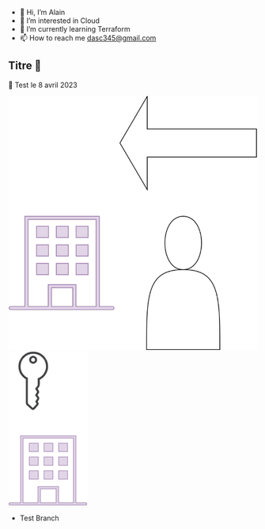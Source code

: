 - 👋 Hi, I’m Alain
- 👀 I’m interested in Cloud
- 🌱 I’m currently learning Terraform
- 📫 How to reach me dasc345@gmail.com

## Titre 🤡

:saxophone:
Test le 8 avril 2023

<img src="test.drawio.svg"/>

<img src="test.png"/>

- Test Branch
